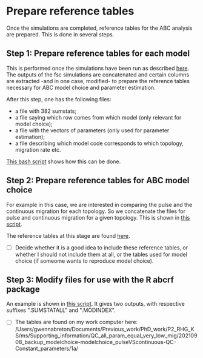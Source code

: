 # Prepare reference tables

Once the simulations are completed, reference tables for the ABC analysis are prepared. This is done in several steps.

## Step 1: Prepare reference tables for each model

This is performed once the simulations have been run as described [here](../../../fsc-simulations/readme.md). The outputs of the fsc simulations are concatenated and certain columns are extracted -and in one case, modified- to prepare the reference tables necessary for ABC model choice and parameter estimation.

After this step, one has the following files:
- a file with 382 sumstats;
- a file saying which row comes from which model (only relevant for model choice);
- a file with the vectors of parameters (only used for parameter estimation);
- a file describing which model code corresponds to which topology, migration rate etc.

[This bash script](prepare_reference_tables_from_fsc_outputs.sh) shows how this can be done.

## Step 2: Prepare reference tables for ABC model choice

For example in this case, we are interested in comparing the pulse and the continuous migration for each topology. So we concatenate the files for pulse and continuous migration for a given topology. This is shown in [this script](prepare_reference_tables_modelchoice_pulseVScontinuous_QC_constant_parameters.sh).

The reference tables at this stage are found [here](../3_reference-tables/).

- [ ] Decide whether it is a good idea to include these reference tables, or whether I should not include them at all, or the tables used for model choice (if someome wants to reproduce model choice).

## Step 3: Modify files for use with the R abcrf package

An example is shown in [this script](20210521_Prepare_inputs_for_modelchoice_QC_constant_parameters.R). It gives two outputs, with respective suffixes ".SUMSTATALL" and ".MODINDEX".

- [ ] The tables are found on my work computer here: /Users/gwennabreton/Documents/Previous_work/PhD_work/P2_RHG_KS/ms/Supporting_information/QC_all_param_equal_very_low_mig/20210908_backup_modelchoice-modelchoice_pulseVScontinuous-QC-Constant_parameters/1a/
